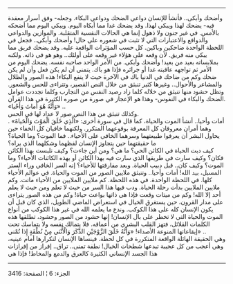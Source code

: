 ------------------------------------------------------------------------

وأضحك وأبكى.. فأنشأ للإنسان دواعي الضحك ودواعي البكاء. وجعله- وفق أسرار
معقدة فيه- يضحك لهذا ويبكي لهذا. وقد يضحك غدا مما أبكاه اليوم. ويبكي
اليوم مما أضحكه بالأمس. في غير جنون ولا ذهول إنما هي الحالات النفسية
المتقلبة. والموازين والدواعي والدوافع والاعتبارات التي لا تثبت في شعوره
على حال! وأضحك وأبكى.. فجعل في اللحظة الواحدة ضاحكين وباكين. كل حسب
المؤثرات الواقعة عليه. وقد يضحك فريق مما يبكي منه فريق. لأن وقعه على
هؤلاء غير وقعه على أولئك.. وهو هو في ذاته. ولكنه بملابساته بعيد من بعيد!
وأضحك وأبكى. من الأمر الواحد صاحبه نفسه. يضحك اليوم من الأمر ثم تواجهه
عاقبته غدا أو جرائره فإذا هو باك. يتمنى أن لم يكن فعل وأن لم يكن ضحك وكم
من ضاحك في الدنيا باك في الآخرة حيث لا ينفع البكاء! هذه الصور والظلال
والمشاعر والأحوال.. وغيرها كثير تنبثق من خلال النص القصير، وتتراءى للحس
والشعور. وتظل حشود منها تنبثق من خلاله كلما زاد رصيد النفس من التجارب
وكلما تجددت عوامل الضحك والبكاء في النفوس- وهذا هو الإعجاز في صورة من
صوره الكثيرة في هذا القرآن.  
«وَأَنَّهُ هُوَ أَماتَ وَأَحْيا» ..  
وكذلك تنبثق من هذا النص صور لا عداد لها في الحس.  
أمات وأحيا.. أنشأ الموت والحياة، كما قال في سورة أخرى: «الَّذِي خَلَقَ الْمَوْتَ
وَالْحَياةَ» . وهما أمران معروفان كل المعرفة بوقوعهما المتكرر. ولكنهما
خافيان كل الخفاء حين يحاول البشر أن يعرفوا طبيعتهما وسرهما الخافي على
الأحياء.. فما الموت؟ وما الحياة؟ ما حقيقتهما حين يتجاوز الإنسان لفظهما
وشكلهما الذي يراه؟  
كيف دبت الحياة في الكائن الحي؟ ما هي؟ ومن أين جاءت؟ وكيف تلبست بهذا
الكائن فكان؟ وكيف سارت في طريقها الذي سارت فيه بهذا الكائن أو بهذه
الكائنات الأحياء؟ وما الموت؟ وكيف كان.. قبل دبيب الحياة. وبعد مفارقتها
للأحياء؟ إنه السر الخافي وراء الستر المسبل، بيد الله! أمات وأحيا..
وتنبثق ملايين الصور من الموت والحياة. في عوالم الأحياء كلها. في اللحظة
الواحدة. في هذه اللحظة. كم ملايين الملايين من الأحياء ماتت. وكم ملايين
الملايين بدأت رحلة الحياة. ودب فيها هذا السر من حيث لا تعلم ومن حيث لا
يعلم أحد إلا الله! وكم من ميتات وقعت فإذا هي ذاتها بواعث حياة! وكم من
هذه الصور يتراءى على مدار القرون، حين يستغرق الخيال في استعراض الماضي
الطويل، الذي كان قبل أن يكون الإنسان كله على هذا الكوكب. وندع ما يعلمه
الله في غير هذا الكوكب من أنواع الموت والحياة التي لا تخطر على بال
الإنسان! إنها حشود من الصور وحشود، تطلقها هذه الكلمات القلائل، فتهز
القلب البشري من أعماقه. فلا يتمالك نفسه ولا يتماسك تحت إيقاعاتها المنوعة
الأصداء! «وَأَنَّهُ خَلَقَ الزَّوْجَيْنِ الذَّكَرَ وَالْأُنْثى مِنْ نُطْفَةٍ إِذا تُمْنى» ..  
وهي الحقيقة الهائلة الواقعة المتكررة في كل لحظة. فينساها الإنسان
لتكرارها أمام عينيه، وهي أعجب من كل عجيبة تبدعها شطحات الخيال! نطفة
تمنى.. تراق.. إفراز من إفرازات هذا الجسد الإنساني الكثيرة كالعرق والدمع
والمخاط! فإذا هي

------------------------------------------------------------------------

الجزء: 6 ¦ الصفحة: 3416
